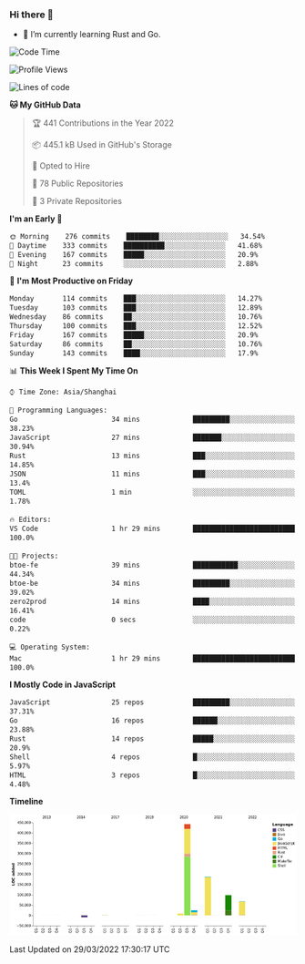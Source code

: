 ### Hi there 👋

- 🌱 I’m currently learning Rust and Go.

<!--START_SECTION:waka-->
![Code Time](http://img.shields.io/badge/Code%20Time-314%20hrs%207%20mins-blue)

![Profile Views](http://img.shields.io/badge/Profile%20Views-0-blue)

![Lines of code](https://img.shields.io/badge/From%20Hello%20World%20I%27ve%20Written-827%20Thousand%20lines%20of%20code-blue)

**🐱 My GitHub Data** 

> 🏆 441 Contributions in the Year 2022
 > 
> 📦 445.1 kB Used in GitHub's Storage 
 > 
> 💼 Opted to Hire
 > 
> 📜 78 Public Repositories 
 > 
> 🔑 3 Private Repositories  
 > 
**I'm an Early 🐤** 

```text
🌞 Morning    276 commits    ████████░░░░░░░░░░░░░░░░░   34.54% 
🌆 Daytime    333 commits    ██████████░░░░░░░░░░░░░░░   41.68% 
🌃 Evening    167 commits    █████░░░░░░░░░░░░░░░░░░░░   20.9% 
🌙 Night      23 commits     ░░░░░░░░░░░░░░░░░░░░░░░░░   2.88%

```
📅 **I'm Most Productive on Friday** 

```text
Monday       114 commits    ███░░░░░░░░░░░░░░░░░░░░░░   14.27% 
Tuesday      103 commits    ███░░░░░░░░░░░░░░░░░░░░░░   12.89% 
Wednesday    86 commits     ██░░░░░░░░░░░░░░░░░░░░░░░   10.76% 
Thursday     100 commits    ███░░░░░░░░░░░░░░░░░░░░░░   12.52% 
Friday       167 commits    █████░░░░░░░░░░░░░░░░░░░░   20.9% 
Saturday     86 commits     ██░░░░░░░░░░░░░░░░░░░░░░░   10.76% 
Sunday       143 commits    ████░░░░░░░░░░░░░░░░░░░░░   17.9%

```


📊 **This Week I Spent My Time On** 

```text
⌚︎ Time Zone: Asia/Shanghai

💬 Programming Languages: 
Go                       34 mins             █████████░░░░░░░░░░░░░░░░   38.23% 
JavaScript               27 mins             ███████░░░░░░░░░░░░░░░░░░   30.94% 
Rust                     13 mins             ███░░░░░░░░░░░░░░░░░░░░░░   14.85% 
JSON                     11 mins             ███░░░░░░░░░░░░░░░░░░░░░░   13.4% 
TOML                     1 min               ░░░░░░░░░░░░░░░░░░░░░░░░░   1.78%

🔥 Editors: 
VS Code                  1 hr 29 mins        █████████████████████████   100.0%

🐱‍💻 Projects: 
btoe-fe                  39 mins             ███████████░░░░░░░░░░░░░░   44.34% 
btoe-be                  34 mins             █████████░░░░░░░░░░░░░░░░   39.02% 
zero2prod                14 mins             ████░░░░░░░░░░░░░░░░░░░░░   16.41% 
code                     0 secs              ░░░░░░░░░░░░░░░░░░░░░░░░░   0.22%

💻 Operating System: 
Mac                      1 hr 29 mins        █████████████████████████   100.0%

```

**I Mostly Code in JavaScript** 

```text
JavaScript               25 repos            █████████░░░░░░░░░░░░░░░░   37.31% 
Go                       16 repos            ██████░░░░░░░░░░░░░░░░░░░   23.88% 
Rust                     14 repos            █████░░░░░░░░░░░░░░░░░░░░   20.9% 
Shell                    4 repos             █░░░░░░░░░░░░░░░░░░░░░░░░   5.97% 
HTML                     3 repos             █░░░░░░░░░░░░░░░░░░░░░░░░   4.48%

```


**Timeline**

![Chart not found](https://raw.githubusercontent.com/elton/elton/main/charts/bar_graph.png) 


 Last Updated on 29/03/2022 17:30:17 UTC
<!--END_SECTION:waka-->

<!--
**elton/elton** is a ✨ _special_ ✨ repository because its `README.md` (this file) appears on your GitHub profile.

Here are some ideas to get you started:

- 🔭 I’m currently working on ...
- 🌱 I’m currently learning ...
- 👯 I’m looking to collaborate on ...
- 🤔 I’m looking for help with ...
- 💬 Ask me about ...
- 📫 How to reach me: ...
- 😄 Pronouns: ...
- ⚡ Fun fact: ...
-->

